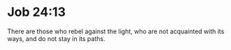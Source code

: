 # Job 24:13

There are those who rebel against the light, who are not acquainted with its ways, and do not stay in its paths.
